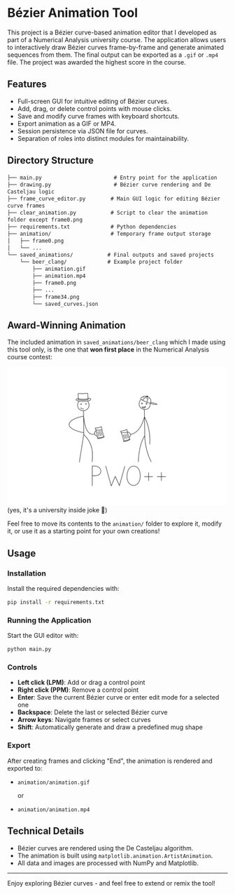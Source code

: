 # Bézier Animation Tool

This project is a Bézier curve-based animation editor that I developed as part of a Numerical Analysis university course. The application allows users to interactively draw Bézier curves frame-by-frame and generate animated sequences from them. The final output can be exported as a `.gif` or `.mp4` file. The project was awarded the highest score in the course.

## Features
- Full-screen GUI for intuitive editing of Bézier curves.
- Add, drag, or delete control points with mouse clicks.
- Save and modify curve frames with keyboard shortcuts.
- Export animation as a GIF or MP4.
- Session persistence via JSON file for curves.
- Separation of roles into distinct modules for maintainability.

## Directory Structure
```
├── main.py                       # Entry point for the application
├── drawing.py                    # Bézier curve rendering and De Casteljau logic
├── frame_curve_editor.py        # Main GUI logic for editing Bézier curve frames
├── clear_animation.py           # Script to clear the animation folder except frame0.png
├── requirements.txt             # Python dependencies
├── animation/                   # Temporary frame output storage
│   ├── frame0.png
│   └── ...
└── saved_animations/           # Final outputs and saved projects
    └── beer_clang/             # Example project folder
        ├── animation.gif
        ├── animation.mp4
        ├── frame0.png
        ├── ...
        ├── frame34.png
        └── saved_curves.json
```

## Award-Winning Animation

The included animation in `saved_animations/beer_clang` which I made using this tool only, is the one that **won first place** in the Numerical Analysis course contest:

![beer_clang](saved_animations/beer_clang/animation.gif)
(yes, it's a university inside joke 🍺)

Feel free to move its contents to the `animation/` folder to explore it, modify it, or use it as a starting point for your own creations!

## Usage
### Installation
Install the required dependencies with:
```bash
pip install -r requirements.txt
```

### Running the Application
Start the GUI editor with:
```bash
python main.py
```

### Controls
- **Left click (LPM)**: Add or drag a control point
- **Right click (PPM)**: Remove a control point
- **Enter**: Save the current Bézier curve or enter edit mode for a selected one
- **Backspace**: Delete the last or selected Bézier curve
- **Arrow keys**: Navigate frames or select curves
- **Shift**: Automatically generate and draw a predefined mug shape

### Export
After creating frames and clicking "End", the animation is rendered and exported to:
- `animation/animation.gif`

    or
- `animation/animation.mp4`

## Technical Details
- Bézier curves are rendered using the De Casteljau algorithm.
- The animation is built using `matplotlib.animation.ArtistAnimation`.
- All data and images are processed with NumPy and Matplotlib.

---

Enjoy exploring Bézier curves - and feel free to extend or remix the tool!
